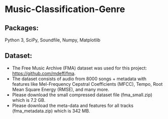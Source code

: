 # Music-Classification-Genre


## Packages:
Python 3, SciPy, Soundfile, Numpy, Matplotlib


## Dataset:
* The Free Music Archive (FMA) dataset was used for this project: https://github.com/mdeff/fma. 
* The dataset consists of audio from 8000 songs + metadata with features like Mel-Frequency Cepstral Coefficients
(MFCC), Tempo, Root Mean Square Energy (RMSE), and many more.
* Please download the small compressed dataset file (fma_small.zip) which is 7.2 GB.
* Please download the meta-data and features for all tracks (fma_metadata.zip) which is 342 MB.
